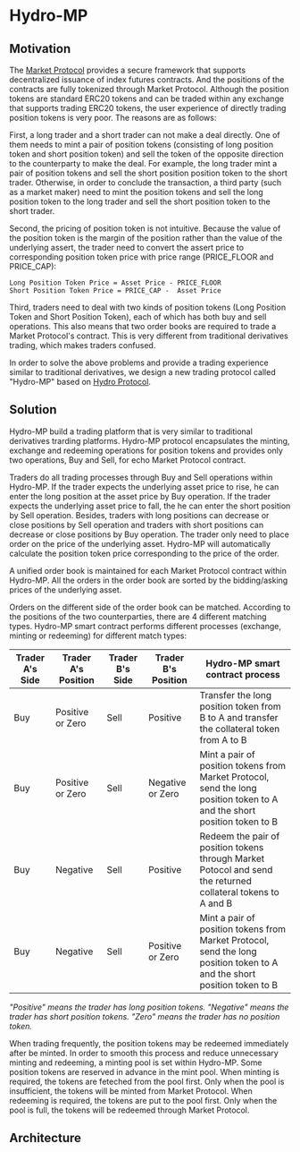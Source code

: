 # Hydro-MP

## Motivation

The [Market Protocol](market-protocol.md) provides a secure framework that supports decentralized issuance of index futures contracts. 
And the positions of the contracts are fully tokenized through Market Protocol. Although the position tokens are standard ERC20 tokens 
and can be traded within any exchange that supports trading ERC20 tokens, the user experience of directly trading position tokens is very poor. The reasons are as follows:

First, a long trader and a short trader can not make a deal directly. One of them needs to mint a pair of position tokens (consisting of 
long position token and short position token) and sell the token of the opposite direction to the counterparty to make the deal. For 
example, the long trader mint a pair of position tokens and sell the short position position token to the short trader. Otherwise, in 
order to conclude the transaction, a third party (such as a market maker) need to mint the position tokens and sell the long position 
token to the long trader and sell the short position token to the short trader.

Second, the pricing of position token is not intuitive. Because the value of the position token is the margin of the position rather 
than the value of the underlying assert, the trader need to convert the assert price to corresponding position token price with price 
range (PRICE_FLOOR and PRICE_CAP):

```
Long Position Token Price = Asset Price - PRICE_FLOOR
Short Position Token Price = PRICE_CAP -  Asset Price
```

Third, traders need to deal with two kinds of position tokens (Long Position Token and Short Position Token),
each of which has both buy and sell operations. This also means that two order books are required to trade a Market
Protocol's contract. This is very different from traditional derivatives trading, which makes traders confused.

In order to solve the above problems and provide a trading experience similar to traditional derivatives, we design a new trading 
protocol called "Hydro-MP" based on [Hydro Protocol](https://hydroprotocol.io/).

## Solution

Hydro-MP build a trading platform that is very similar to traditional derivatives trarding platforms. Hydro-MP protocol encapsulates the 
minting, exchange and redeeming operations for position tokens and provides only two operations, Buy and Sell, for echo Market 
Protocol contract. 

Traders do all trading processes through Buy and Sell operations within Hydro-MP. If the trader expects the underlying asset price to 
rise, he can enter the long position at the asset price by Buy operation. If the trader expects the underlying asset price to 
fall, the he can enter the short position by Sell operation. Besides, traders with long positions can decrease or close positions by 
Sell operation and traders with short positions can decrease or close positions by Buy operation. The trader only need to place order
on the price of the underlying asset. Hydro-MP will automatically calculate the position token price corresponding to the price of the
order.

A unified order book is maintained for each Market Protocol contract within Hydro-MP. All the orders in the order book are sorted by the 
bidding/asking prices of the underlying asset.

Orders on the different side of the order book can be matched. According to the positions of the two counterparties, there are 4 
different matching types. Hydro-MP smart contract performs different processes (exchange, minting or redeeming) for different match 
types:

| Trader A's Side | Trader A's Position | Trader B's Side  | Trader B's Position  | Hydro-MP smart contract process                 |
|-----------------|---------------------|------------------|----------------------|-------------------------------------------------|
| Buy             | Positive or Zero    |  Sell            |  Positive            | Transfer the long position token from B to A and transfer the collateral token from A to B |
| Buy             | Positive or Zero    |  Sell            |  Negative or Zero    | Mint a pair of position tokens from Market Protocol, send the long position token to A and the short position token to B |
| Buy             | Negative            |  Sell            |  Positive            | Redeem the pair of position tokens through Market Potocol and send the returned collateral tokens to A and B |
| Buy             | Negative            |  Sell            |  Positive or Zero    | Mint a pair of position tokens from Market Protocol, send the long position token to A and the short position token to B |

*"Positive" means the trader has long position tokens. "Negative" means the trader has short position tokens. "Zero" means the trader
has no position token.*

When trading frequently, the position tokens may be redeemed immediately after be minted. In order to smooth this process and reduce 
unnecessary minting and redeeming, a minting pool is set within Hydro-MP. Some position tokens are reserved in advance in the mint 
pool. When minting is required, the tokens are feteched from the pool first. Only when the pool is insufficient, the tokens will be 
minted from Market Protocol. When redeeming is required, the tokens are put to the pool first. Only when the pool is full, the tokens 
will be redeemed through Market Protocol.

## Architecture
